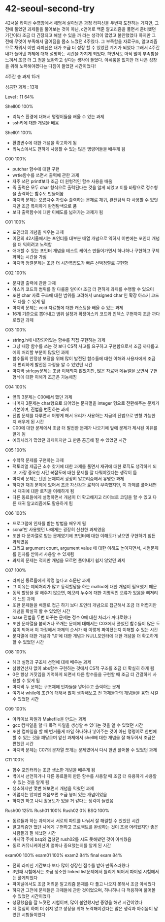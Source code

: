 # 42-seoul-second-try
42서울 라피신 수영장에서 헤엄쳐 살아남은 과정
라피신을 두번째 도전하는 거지만, 그전에 풀었던 과제들을 풀어보는 것이 아닌, c언어로 백준 알고리즘을 풀면서 준비했던 기간이라 조금 더 긴장되고 해낼 수 있을 까 라는 생각이 많았고 불안했었다
하지만 그 전에 무엇이 부족해서 떨어짐을 몸소 느꼈던 4주였다. 그 부족함을 자료구조, 알고리즘으로 채워서 이번 라피신은 내가 조금 더 성장 할 수 있었던 계기가 되었다 
그래서 4주간 내가 풀어낸 과제에 대해 설명하는 시간을 가지게 되었다. 하면서도 아직 많이 부족함을 느껴서 조금 더 그 점을 보완하고 싶다는 생각이 들었다. 아쉬움을 없지만 더 나은 성장을 위해 
노력해야겠다는 다짐이 들었던 시간이었다!

4주간 총 과제 15개 

성공한 과제 : 13개 

Level : 11 64%

Shell00 100%
- 리눅스 환경에 대해서 명령어들을 배울 수 있는 과제
- ssh키에 대한 개념을 배움

Shell01 100%
- 환경변수에 대한 개념을 확고하게 됨
- 리눅스에서도 편하게 사용할 수 있는 많은 명령어들을 배우게 됨

C00 100%
- putchar 함수에 대한 구현
- wrtie함수를 쓰면서 출력에 관한 과제
- 자주 쓰던 printf보다 조금 더 원형적인 함수 사용을 배움
- 즉 출력은 모두 char 형식으로 출력된다는 것을 알게 되었고 이를 바탕으로 정수형을 출력하는 함수도 만들어봄
- 마지막 문제는 오름차수 자릿수 출력하는 문제로 재귀, 완전탐색 다 사용할 수 있엇지만 조금 특이하게 완전탐색으로 품
- 보다 출력함수에 대한 이해도를 넓혀가는 과제가 됨

C01 100%
- 포인터의 개념을 배우는 과제
- 이전의 42서울에서는 포인터를 대부분 배열 개념으로 익혀서 이번에는 포인터 개념을 더 익히려고 노력함
- 애매할 수 있는 포인터 개념을 테스트 케이스 만들어가면서 하나하나 구현하고 구체화하는 시간을 가짐
- 마지막 정렬문제는 조금 더 시간복잡도가 빠른 선택정렬로 구현함

C02 100%
- 문자열 출력에 관한 과제
- 아스키 코드의 범위를 잘 다룰줄 알아야 조금 더 편하게 과제를 수행할 수 있으미
- 또한 char 자료 구조에 대한 범위를 고려해서 unsigned char 인 확장 아스키 코드도 다룰 수 있게 됨
- 마지막 문제는 void 자료형에 대한 캐스팅을 배울 수 있는 과제
- 16개 기준으로 뽑아내고 범위 설정과 확장아스키 코드와 인덱스 구현까지 조금 까다로웠던 과제

C03 100%
- string.h에 내장되어있는 함수를 직접 구현하는 과제
- 그냥 내장 함수를 쓰는 것 보다 CS적 사고를 요구하고 구현함으로서 조금 까다롭고 예외 처리할 부분이 많았던 과제
- 함수들의 안정성 보장을 위해 많이 발전된 함수들에 대한 이해와 사용자에게 조금 더 편리하게 발전된 과정을 알 수 있었던 시간
- 마지막 strlcpy문제는 조금 이해되지 않았지만, 많은 자료와 메뉴얼을 보면서 구현 형식에 대한 이해가 조금은 가능해짐

C04 100%
- 앞의 3문제는 C00에서 했던 과제
- 나머지 3문제는 char형으로 되어있는 문자열을 integer 형으로 전환해주는 문제가 기본이며, 진법을 변환하는 과제
- 진법 문제를 다루면서 어떻게 해서 우리가 사용하는 지금의 진법으로 변형 가능한 지 배우게 된 시간
- C00에 대한 문제에서 조금 더 발전한 문제가 나오기에 앞에 문제가 제시된 이유를 알게 됨
- 예외처리가 많았던 과제이지만 그 만큼 꼼곰해 질 수 있었던 시간

C05 100%
- 수학적 문제를 구현하는 과제
- 팩토리얼 제곱근 소수 찾기에 대한 과제를 풀면서 재귀에 대한 로직도 생각하게 되고, 가장 중요한 시간 복잡도에 대한 문제를 잘 다뤄야겠다는 생각이 듬
- 마지막 문제는 텐퀸 문제여서 굉장히 알고리즘에서 유명한 과제
- 하지만 재귀 문제에 있어서 조금 자신감과 로직이 부족했지만, 이 과제를 풀어내면서 재귀에 대한 로직을 이해하게 됨 
- 다른 동료들에게 설명하면서 개념이 더 확고해지고 라이브로 코딩을 할 수 있고 다른 재귀 알고리즘에도 활용하게 됨

C06 100%
- 프로그램에 인자를 받는 방법을 배우게 됨
- scnaf만 사용했던 나에게는 굉장히 신선한 과제였음
- 또한 다 문자열로 받는 문제였기에 포인터에 대한 이해도가 낮으면 구현하기 힘든 과제였음
- 그리고 argument count, argument value 에 대한 이해도 높아지면서, 시험문제를 인자를 받아서 사용할 수 있게됨
- 과제의 문제는 적지만 개념을 모르면 풀어내기 쉽지 않았던 과제

C07 100%
- 라피신 동료들에게 악명 높다고 소문난 과제
- 그 이유는 예외처리가 많고 동적할당을 하는 malloc에 대한 개념이 필요했기 때문
- 동적 할당을 잘 해주지 않으면, 메모리 누수에 대한 치명적인 오류가 있음을 뼈저리게 느낀 과제
- 또한 문제들을 배열로 접근 하기 보다 포인터 개념으로 접근해서 조금 더 어렵지만 개념을 확실히 할 수 있었던 시간
- base 진법을 두번 바꾸는 문제는 정수 0에 대한 처리가 까다로웠다
- 또한 문자열을 붙히거나 쪼개는 문제에 대해서는 C03에서 풀었던 함수들이 많은 도움이 되어서 이 과정에서 과제의 순서가 왜 이렇게 짜여졌는지 이해할 수 있는 시간
- 문자열에 대한 개념과 '\0'에 대한 개념과 NULL포인터에 대한 개념을 더 확고하게 할 수 있었던 시간

C08 100%
- 헤더 설정과 구조체 선언에 대해 배우는 과제
- 삼항연산자 없이 abs함수 구현하는 것에서 CS적 구조를 조금 더 확실히 하게 됨
- 0은 항상 거짓임을 기억하게 되면서 다른 함수들을 구현할 때 조금 더 간결하게 사용할 수 있게 됨
- 마지막 두 문제는 구조체에 인자들을 넣어주고 출력하는 문제
- 여기서 while에 조건에 대해서 많이 생각해보고 전 과제들과의 개념들을 융합 시킬 수 있었던 시간

C09 100%
- 아카이브 파일과 Makefile을 만드는 과제
- gcc 컴파일을 할 때 목적 파일을 생성할 수 있다는 것을 알 수 있었던 시간
- 또한 컴파일을 할 때 번거롭게 파일 하나하나 넣어주는 것이 아닌 명령어로 한번에 할 수 있는 것을 깨달으며 앞선 과제에서 shell에 대한 개념을 잘 해두어서 조금은 편했던 시간
- 마지막 문제는 C07의 문자열 쪼개는 문제였어서 다시 한번 풀어볼 수 있었던 과제

C11 100%
- 함수 포인터라는 조금 생소한 개념을 배우게 됨
- 밖에서 선언하거나 다른 동료들이 만든 함수를 사용할 때 조금 더 유용하게 사용할 수 있는 것을 알게 됨
- 생소하지만 몇번 해보면서 개념을 익혔던 과제
- 어렵지는 않지만 처음보면 조금 붕떠 있는 개념이었음
- 하지만 하고 나니 활용도가 있을 거 같다는 생각이 들었음

Rush00 125% Rush01 100% Rush02 0% BSQ 100% 
- 동료들과 하는 과제에서 서로의 파트를 나눠서 잘 해결할 수 있었던 시간
- 알고리즘만 했던 나에게 구현하고 프로잭트를 완성하는 것이 조금 어려웠지만 좋은 사람들과 잘 해냈던 시간
- 마지막 주에 bsq와 겹쳤던 rush02를 시도 못해봤던 것이 아쉬웠음
- 동료 커뮤니케이션이 얼마나 중요했는지를 알게 된 시간

exam00 100% exam01 100% exam2 84% final exam 84%
- 전의 라피신 기간보다 보다 많이 성장한 점수를 받아 만족스러웠다
- 3번째 시험에서는 조금 생소한 linked list문제에서 틀리게 되어서 파이널 시험에서는 풀게되었다
- 파이널에서도 조금 어려운 알고리즘 문제를 다 풀고 나오지 못해서 조금 아쉬웠다
- 하지만 그전에 문제들은 과제들에 관한 것이었으며, 하나하나 다 적용하며 풀어볼 수 있었던 시간이었다
- 성장했음을 잘 느꼇던 시험이며, 많이 불안했지만 증명을 해낸 시간이었다
- 더 열심히 하며 더 쉬지 않고 성장을 위해 노력해야겠다는 많은 생각과 아쉬움이 남았던 시험들이었다



